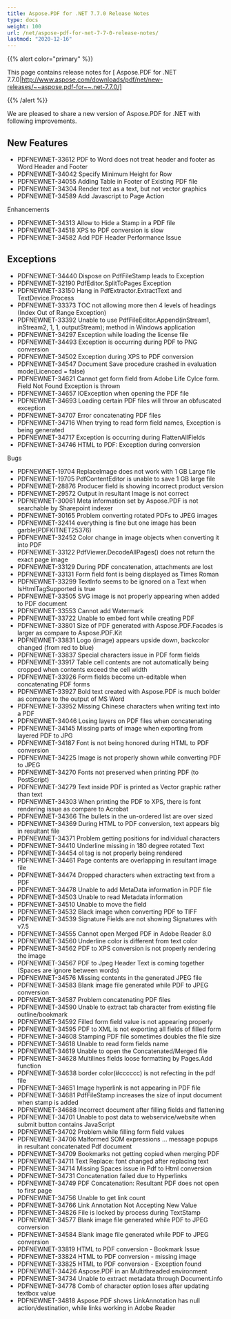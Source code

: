 ```yaml
---
title: Aspose.PDF for .NET 7.7.0 Release Notes
type: docs
weight: 100
url: /net/aspose-pdf-for-net-7-7-0-release-notes/
lastmod: "2020-12-16"
---
```


{{% alert color="primary" %}} 

This page contains release notes for [ Aspose.PDF for .NET 7.7.0|http://www.aspose.com/downloads/pdf/net/new-releases/~~aspose.pdf-for~~.net-7.7.0/]

{{% /alert %}} 

We are pleased to share a new version of Aspose.PDF for .NET with following improvements.
## **New Features**
- PDFNEWNET-33612 PDF to Word does not treat header and footer as Word Header and Footer
- PDFNEWNET-34042 Specify Minimum Height for Row
- PDFNEWNET-34055 Adding Table in Footer of Existing PDF file
- PDFNEWNET-34304 Render text as a text, but not vector graphics
- PDFNEWNET-34589 Add Javascript to Page Action

Enhancements

- PDFNEWNET-34313 Allow to Hide a Stamp in a PDF file
- PDFNEWNET-34518 XPS to PDF conversion is slow
- PDFNEWNET-34582 Add PDF Header Performance Issue
## **Exceptions**
- PDFNEWNET-34440 Dispose on PdfFileStamp leads to Exception
- PDFNEWNET-32190 PdfEditor.SplitToPages Exception
- PDFNEWNET-33150 Hang in PdfExtractor.ExtractText and TextDevice.Process
- PDFNEWNET-33373 TOC not allowing more then 4 levels of headings (Index Out of Range Exception)
- PDFNEWNET-33392 Unable to use PdfFileEditor.Append(inStream1, inStream2, 1, 1, outputStream); method in Windows application
- PDFNEWNET-34297 Exception while loading the license file
- PDFNEWNET-34493 Exception is occurring during PDF to PNG conversion
- PDFNEWNET-34502 Exception during XPS to PDF conversion
- PDFNEWNET-34547 Document Save procedure crashed in evaluation mode(Licenced = false)
- PDFNEWNET-34621 Cannot get form field from Adobe Life Cylce form. Field Not Found Exception is thrown
- PDFNEWNET-34657 IOException when opening the PDF file
- PDFNEWNET-34693 Loading certain PDF files will throw an obfuscated exception
- PDFNEWNET-34707 Error concatenating PDF files
- PDFNEWNET-34716 When trying to read form field names, Exception is being generated
- PDFNEWNET-34717 Exception is occurring during FlattenAllFields
- PDFNEWNET-34746 HTML to PDF: Exception during conversion

Bugs

- PDFNEWNET-19704 ReplaceImage does not work with 1 GB Large file
- PDFNEWNET-19705 PdfContentEditor is unable to save 1 GB large file
- PDFNEWNET-28876 Producer field is showing incorrect product version
- PDFNEWNET-29572 Output in resultant Image is not correct
- PDFNEWNET-30061 Meta information set by Aspose.PDF is not searchable by Sharepoint indexer
- PDFNEWNET-30165 Problem converting rotated PDFs to JPEG images
- PDFNEWNET-32414 everything is fine but one image has been garble(PDFKITNET25376)
- PDFNEWNET-32452 Color change in image objects when converting it into PDF
- PDFNEWNET-33122 PdfViewer.DecodeAllPages() does not return the exact page image
- PDFNEWNET-33129 During PDF concatenation, attachments are lost
- PDFNEWNET-33131 Form field font is being displayed as Times Roman
- PDFNEWNET-33299 TextInfo seems to be ignored on a Text when IsHtmlTagSupported is true
- PDFNEWNET-33505 SVG image is not properly appearing when added to PDF document
- PDFNEWNET-33553 Cannot add Watermark
- PDFNEWNET-33722 Unable to embed font while creating PDF
- PDFNEWNET-33801 Size of PDF generated with Aspose.PDF.Facades is larger as compare to Aspose.PDF.Kit
- PDFNEWNET-33831 Logo (image) appears upside down, backcolor changed (from red to blue)
- PDFNEWNET-33837 Special characters issue in PDF form fields
- PDFNEWNET-33917 Table cell contents are not automatically being cropped when contents exceed the cell width
- PDFNEWNET-33926 Form fields become un-editable when concatenating PDF forms
- PDFNEWNET-33927 Bold text created with Aspose.PDF is much bolder as compare to the output of MS Word
- PDFNEWNET-33952 Missing Chinese characters when writing text into a PDF
- PDFNEWNET-34046 Losing layers on PDF files when concatenating
- PDFNEWNET-34145 Missing parts of image when exporting from layered PDF to JPG
- PDFNEWNET-34187 Font is not being honored during HTML to PDF conversion
- PDFNEWNET-34225 Image is not properly shown while converting PDF to JPEG
- PDFNEWNET-34270 Fonts not preserved when printing PDF (to PostScript)
- PDFNEWNET-34279 Text inside PDF is printed as Vector graphic rather than text
- PDFNEWNET-34303 When printing the PDF to XPS, there is font rendering issue as compare to Acrobat
- PDFNEWNET-34366 The bullets in the un-ordered list are over sized
- PDFNEWNET-34369 During HTML to PDF conversion, text appears big in resultant file
- PDFNEWNET-34371 Problem getting positions for individual characters
- PDFNEWNET-34410 Underline missing in 180 degree rotated Text
- PDFNEWNET-34454 ol tag is not properly being rendered
- PDFNEWNET-34461 Page contents are overlapping in resultant image file
- PDFNEWNET-34474 Dropped characters when extracting text from a PDF
- PDFNEWNET-34478 Unable to add MetaData information in PDF file
- PDFNEWNET-34503 Unable to read Metadata information
- PDFNEWNET-34510 Unable to move the field
- PDFNEWNET-34532 Black image when converting PDF to TIFF
- PDFNEWNET-34539 Signature Fields are not showing Signatures with v7.5
- PDFNEWNET-34555 Cannot open Merged PDF in Adobe Reader 8.0
- PDFNEWNET-34560 Underline color is different from text color
- PDFNEWNET-34562 PDF to XPS conversion is not properly rendering the image
- PDFNEWNET-34567 PDF to Jpeg Header Text is coming together (Spaces are ignore between words)
- PDFNEWNET-34576 Missing contents in the generated JPEG file
- PDFNEWNET-34583 Blank image file generated while PDF to JPEG conversion
- PDFNEWNET-34587 Problem concatenating PDF files
- PDFNEWNET-34590 Unable to extract tab character from existing file outline/bookmark
- PDFNEWNET-34592 Filled form field value is not appearing properly
- PDFNEWNET-34595 PDF to XML is not exporting all fields of filled form
- PDFNEWNET-34608 Stamping PDF file sometimes doubles the file size
- PDFNEWNET-34618 Unable to read form fields name
- PDFNEWNET-34619 Unable to open the Concatenated/Merged file
- PDFNEWNET-34628 Multilines fields loose formatting by Pages.Add function
- PDFNEWNET-34638 border color(#cccccc) is not refecting in the pdf file
- PDFNEWNET-34651 Image hyperlink is not appearing in PDF file
- PDFNEWNET-34681 PdfFileStamp increases the size of input document when stamp is added
- PDFNEWNET-34688 Incorrect document after filling fields and flattening
- PDFNEWNET-34701 Unable to post data to webservice/website when submit button contains JavaScript
- PDFNEWNET-34702 Problem while filling form field values
- PDFNEWNET-34706 Malformed SOM expressions ... message popups in resultant concatenated Pdf document
- PDFNEWNET-34709 Bookmarks not getting copied when merging PDF
- PDFNEWNET-34711 Text Replace: font changed after replacing text
- PDFNEWNET-34714 Missing Spaces issue in Pdf to Html conversion
- PDFNEWNET-34731 Concatenation failed due to Hyperlinks
- PDFNEWNET-34749 PDF Concatenation: Resultant PDF does not open to first page
- PDFNEWNET-34756 Unable to get link count
- PDFNEWNET-34766 Link Annotation Not Accepting New Value
- PDFNEWNET-34826 File is locked by process during TextStamp
- PDFNEWNET-34577 Blank image file generated while PDF to JPEG conversion
- PDFNEWNET-34584 Blank image file generated while PDF to JPEG conversion
- PDFNEWNET-33819 HTML to PDF conversion - Bookmark Issue
- PDFNEWNET-33824 HTML to PDF conversion - missing image
- PDFNEWNET-33825 HTML to PDF conversion - Exception found
- PDFNEWNET-34426 Aspose.PDF in an Multithreaded environment
- PDFNEWNET-34734 Unable to extract metadata through Document.info
- PDFNEWNET-34778 Comb of character option loses after updating textbox value
- PDFNEWNET-34818 Aspose.PDF shows LinkAnnotation has null action/destination, while links working in Adobe Reader
